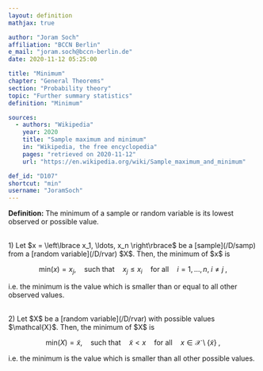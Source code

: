 ```yaml
---
layout: definition
mathjax: true

author: "Joram Soch"
affiliation: "BCCN Berlin"
e_mail: "joram.soch@bccn-berlin.de"
date: 2020-11-12 05:25:00

title: "Minimum"
chapter: "General Theorems"
section: "Probability theory"
topic: "Further summary statistics"
definition: "Minimum"

sources:
  - authors: "Wikipedia"
    year: 2020
    title: "Sample maximum and minimum"
    in: "Wikipedia, the free encyclopedia"
    pages: "retrieved on 2020-11-12"
    url: "https://en.wikipedia.org/wiki/Sample_maximum_and_minimum"

def_id: "D107"
shortcut: "min"
username: "JoramSoch"
---
```



**Definition:** The minimum of a sample or random variable is its lowest observed or possible value.

<br>
1) Let $x = \left\lbrace x_1, \ldots, x_n \right\rbrace$ be a [sample](/D/samp) from a [random variable](/D/rvar) $X$. Then, the minimum of $x$ is

$$ \label{eq:min-samp}
\mathrm{min}(x) = x_j, \quad \text{such that} \quad x_j \leq x_i \quad \text{for all} \quad i = 1, \ldots, n, \; i \neq j \; ,
$$

i.e. the minimum is the value which is smaller than or equal to all other observed values.

<br>
2) Let $X$ be a [random variable](/D/rvar) with possible values $\mathcal{X}$. Then, the minimum of $X$ is

$$ \label{eq:min-rvar}
\mathrm{min}(X) = \tilde{x}, \quad \text{such that} \quad \tilde{x} < x \quad \text{for all} \quad x \in \mathcal{X}\setminus\left\lbrace \tilde{x} \right\rbrace \; ,
$$

i.e. the minimum is the value which is smaller than all other possible values.